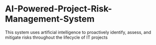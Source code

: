 # AI-Powered-Project-Risk-Management-System
This system uses artificial intelligence to proactively identify, assess, and mitigate risks throughout the lifecycle of IT projects
